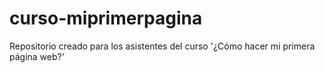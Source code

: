 # curso-miprimerpagina
Repositorio creado para los asistentes del curso '¿Cómo hacer mi primera página web?'
